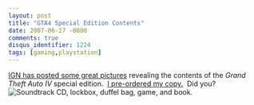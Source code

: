 ```yaml
---
layout: post
title: "GTA4 Special Edition Contents"
date: 2007-06-27 -0800
comments: true
disqus_identifier: 1224
tags: [gaming,playstation]
---
```

[IGN has posted some great
pictures](http://xbox360.ign.com/articles/799/799813p1.html) revealing
the contents of the *Grand Theft Auto IV* special edition.  [I
pre-ordered my
copy.](http://paraesthesia.com/archive/2007/06/19/preordered-grand-theft-auto-iv---special-edition.aspx) 
Did you?
 ![Soundtrack CD, lockbox, duffel bag, game, and
book.](https://hyqi8g.dm1.livefilestore.com/y2pohAM3utJl6qM9nLWvTAJhpSNnAhIpWcgT4lWcNua7XTZ67OI6TA5Vtj75W6kFGc8ufBDHL6U137Q7_PsrKiug-qSeY3mBvzrwHot72Dh5Yc/20070627gta4secontents.jpg?psid=1)

